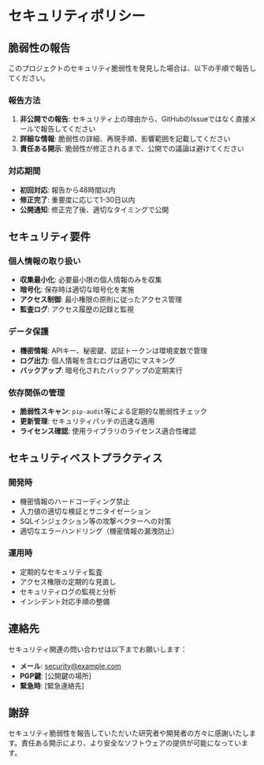 # セキュリティポリシー

## 脆弱性の報告

このプロジェクトのセキュリティ脆弱性を発見した場合は、以下の手順で報告してください。

### 報告方法

1. **非公開での報告**: セキュリティ上の理由から、GitHubのIssueではなく直接メールで報告してください
2. **詳細な情報**: 脆弱性の詳細、再現手順、影響範囲を記載してください
3. **責任ある開示**: 脆弱性が修正されるまで、公開での議論は避けてください

### 対応期間

- **初回対応**: 報告から48時間以内
- **修正完了**: 重要度に応じて1-30日以内
- **公開通知**: 修正完了後、適切なタイミングで公開

## セキュリティ要件

### 個人情報の取り扱い

- **収集最小化**: 必要最小限の個人情報のみを収集
- **暗号化**: 保存時は適切な暗号化を実施
- **アクセス制御**: 最小権限の原則に従ったアクセス管理
- **監査ログ**: アクセス履歴の記録と監視

### データ保護

- **機密情報**: APIキー、秘密鍵、認証トークンは環境変数で管理
- **ログ出力**: 個人情報を含むログは適切にマスキング
- **バックアップ**: 暗号化されたバックアップの定期実行

### 依存関係の管理

- **脆弱性スキャン**: `pip-audit`等による定期的な脆弱性チェック
- **更新管理**: セキュリティパッチの迅速な適用
- **ライセンス確認**: 使用ライブラリのライセンス適合性確認

## セキュリティベストプラクティス

### 開発時

- 機密情報のハードコーディング禁止
- 入力値の適切な検証とサニタイゼーション
- SQLインジェクション等の攻撃ベクターへの対策
- 適切なエラーハンドリング（機密情報の漏洩防止）

### 運用時

- 定期的なセキュリティ監査
- アクセス権限の定期的な見直し
- セキュリティログの監視と分析
- インシデント対応手順の整備

## 連絡先

セキュリティ関連の問い合わせは以下までお願いします：

- **メール**: security@example.com
- **PGP鍵**: [公開鍵の場所]
- **緊急時**: [緊急連絡先]

## 謝辞

セキュリティ脆弱性を報告していただいた研究者や開発者の方々に感謝いたします。責任ある開示により、より安全なソフトウェアの提供が可能になっています。
